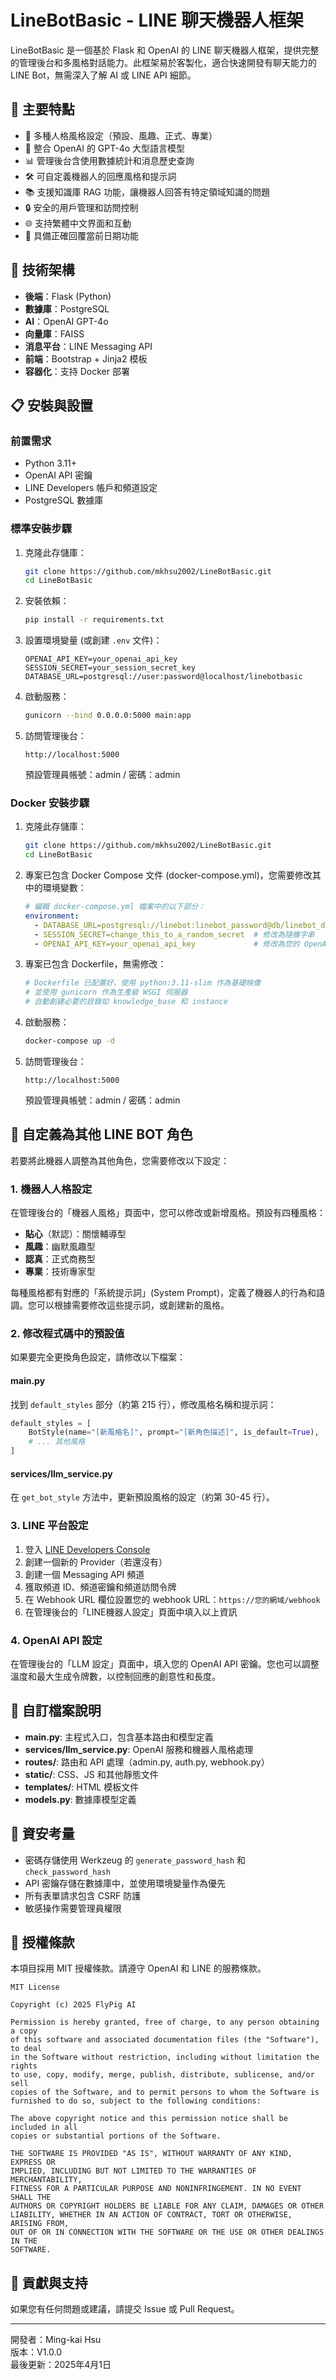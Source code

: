 # LineBotBasic - LINE 聊天機器人框架

LineBotBasic 是一個基於 Flask 和 OpenAI 的 LINE 聊天機器人框架，提供完整的管理後台和多風格對話能力。此框架易於客製化，適合快速開發有聊天能力的 LINE Bot，無需深入了解 AI 或 LINE API 細節。

## 🌟 主要特點

- 🤖 多種人格風格設定（預設、風趣、正式、專業）
- 🧠 整合 OpenAI 的 GPT-4o 大型語言模型
- 📊 管理後台含使用數據統計和消息歷史查詢
- 🛠️ 可自定義機器人的回應風格和提示詞
- 📚 支援知識庫 RAG 功能，讓機器人回答有特定領域知識的問題
- 🔒 安全的用戶管理和訪問控制
- 🌐 支持繁體中文界面和互動
- 📆 具備正確回覆當前日期功能

## 🔧 技術架構

- **後端**：Flask (Python)
- **數據庫**：PostgreSQL
- **AI**：OpenAI GPT-4o
- **向量庫**：FAISS
- **消息平台**：LINE Messaging API
- **前端**：Bootstrap + Jinja2 模板
- **容器化**：支持 Docker 部署

## 📋 安裝與設置

### 前置需求

- Python 3.11+
- OpenAI API 密鑰
- LINE Developers 帳戶和頻道設定
- PostgreSQL 數據庫

### 標準安裝步驟

1. 克隆此存儲庫：
   ```bash
   git clone https://github.com/mkhsu2002/LineBotBasic.git
   cd LineBotBasic
   ```

2. 安裝依賴：
   ```bash
   pip install -r requirements.txt
   ```

3. 設置環境變量 (或創建 `.env` 文件)：
   ```
   OPENAI_API_KEY=your_openai_api_key
   SESSION_SECRET=your_session_secret_key
   DATABASE_URL=postgresql://user:password@localhost/linebotbasic
   ```

4. 啟動服務：
   ```bash
   gunicorn --bind 0.0.0.0:5000 main:app
   ```
   
5. 訪問管理後台：
   ```
   http://localhost:5000
   ```
   預設管理員帳號：admin / 密碼：admin

### Docker 安裝步驟

1. 克隆此存儲庫：
   ```bash
   git clone https://github.com/mkhsu2002/LineBotBasic.git
   cd LineBotBasic
   ```

2. 專案已包含 Docker Compose 文件 (docker-compose.yml)，您需要修改其中的環境變數：
   ```yaml
   # 編輯 docker-compose.yml 檔案中的以下部分：
   environment:
     - DATABASE_URL=postgresql://linebot:linebot_password@db/linebot_db
     - SESSION_SECRET=change_this_to_a_random_secret  # 修改為隨機字串
     - OPENAI_API_KEY=your_openai_api_key             # 修改為您的 OpenAI API 密鑰
   ```

3. 專案已包含 Dockerfile，無需修改：
   ```dockerfile
   # Dockerfile 已配置好，使用 python:3.11-slim 作為基礎映像
   # 並使用 gunicorn 作為生產級 WSGI 伺服器
   # 自動創建必要的目錄如 knowledge_base 和 instance
   ```

4. 啟動服務：
   ```bash
   docker-compose up -d
   ```

5. 訪問管理後台：
   ```
   http://localhost:5000
   ```
   預設管理員帳號：admin / 密碼：admin

## 🔄 自定義為其他 LINE BOT 角色

若要將此機器人調整為其他角色，您需要修改以下設定：

### 1. 機器人人格設定

在管理後台的「機器人風格」頁面中，您可以修改或新增風格。預設有四種風格：

- **貼心**（默認）：關懷輔導型
- **風趣**：幽默風趣型
- **認真**：正式商務型
- **專業**：技術專家型

每種風格都有對應的「系統提示詞」(System Prompt)，定義了機器人的行為和語調。您可以根據需要修改這些提示詞，或創建新的風格。

### 2. 修改程式碼中的預設值

如果要完全更換角色設定，請修改以下檔案：

#### main.py 

找到 `default_styles` 部分（約第 215 行），修改風格名稱和提示詞：

```python
default_styles = [
    BotStyle(name="[新風格名]", prompt="[新角色描述]", is_default=True),
    # ... 其他風格
]
```

#### services/llm_service.py

在 `get_bot_style` 方法中，更新預設風格的設定（約第 30-45 行）。

### 3. LINE 平台設定

1. 登入 [LINE Developers Console](https://developers.line.biz/)
2. 創建一個新的 Provider（若還沒有）
3. 創建一個 Messaging API 頻道
4. 獲取頻道 ID、頻道密鑰和頻道訪問令牌
5. 在 Webhook URL 欄位設置您的 webhook URL：`https://您的網域/webhook`
6. 在管理後台的「LINE機器人設定」頁面中填入以上資訊

### 4. OpenAI API 設定

在管理後台的「LLM 設定」頁面中，填入您的 OpenAI API 密鑰。您也可以調整溫度和最大生成令牌數，以控制回應的創意性和長度。

## 📄 自訂檔案說明

- **main.py**: 主程式入口，包含基本路由和模型定義
- **services/llm_service.py**: OpenAI 服務和機器人風格處理
- **routes/**: 路由和 API 處理（admin.py, auth.py, webhook.py）
- **static/**: CSS、JS 和其他靜態文件
- **templates/**: HTML 模板文件
- **models.py**: 數據庫模型定義

## 🔐 資安考量

- 密碼存儲使用 Werkzeug 的 `generate_password_hash` 和 `check_password_hash`
- API 密鑰存儲在數據庫中，並使用環境變量作為優先
- 所有表單請求包含 CSRF 防護
- 敏感操作需要管理員權限

## 📜 授權條款

本項目採用 MIT 授權條款。請遵守 OpenAI 和 LINE 的服務條款。

```
MIT License

Copyright (c) 2025 FlyPig AI

Permission is hereby granted, free of charge, to any person obtaining a copy
of this software and associated documentation files (the "Software"), to deal
in the Software without restriction, including without limitation the rights
to use, copy, modify, merge, publish, distribute, sublicense, and/or sell
copies of the Software, and to permit persons to whom the Software is
furnished to do so, subject to the following conditions:

The above copyright notice and this permission notice shall be included in all
copies or substantial portions of the Software.

THE SOFTWARE IS PROVIDED "AS IS", WITHOUT WARRANTY OF ANY KIND, EXPRESS OR
IMPLIED, INCLUDING BUT NOT LIMITED TO THE WARRANTIES OF MERCHANTABILITY,
FITNESS FOR A PARTICULAR PURPOSE AND NONINFRINGEMENT. IN NO EVENT SHALL THE
AUTHORS OR COPYRIGHT HOLDERS BE LIABLE FOR ANY CLAIM, DAMAGES OR OTHER
LIABILITY, WHETHER IN AN ACTION OF CONTRACT, TORT OR OTHERWISE, ARISING FROM,
OUT OF OR IN CONNECTION WITH THE SOFTWARE OR THE USE OR OTHER DEALINGS IN THE
SOFTWARE.
```

## 👥 貢獻與支持

如果您有任何問題或建議，請提交 Issue 或 Pull Request。

---

開發者：Ming-kai Hsu  
版本：V1.0.0  
最後更新：2025年4月1日